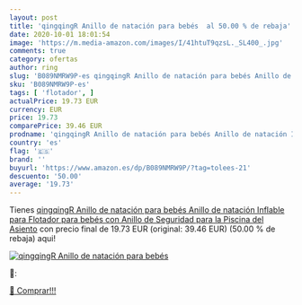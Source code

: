 ```yaml
---
layout: post
title: 'qingqingR Anillo de natación para bebés  al 50.00 % de rebaja'
date: 2020-10-01 18:01:54
image: 'https://m.media-amazon.com/images/I/41htuT9qzsL._SL400_.jpg'
comments: true
category: ofertas
author: ring
slug: 'B089NMRW9P-es qingqingR Anillo de natación para bebés Anillo de natación...'
sku: 'B089NMRW9P-es'
tags: [ 'flotador', ]
actualPrice: 19.73 EUR
currency: EUR
price: 19.73
comparePrice: 39.46 EUR
prodname: 'qingqingR Anillo de natación para bebés Anillo de natación Inflable para Flotador para bebés con Anillo de Seguridad para la Piscina del Asiento'
country: 'es'
flag: '🇪🇸'
brand: ''
buyurl: 'https://www.amazon.es/dp/B089NMRW9P/?tag=tolees-21'
descuento: '50.00'
average: '19.73'
---
```


Tienes [qingqingR Anillo de natación para bebés Anillo de natación Inflable para Flotador para bebés con Anillo de Seguridad para la Piscina del Asiento](https://www.amazon.es/dp/B089NMRW9P/?tag=tolees-21) con precio final de  19.73 EUR (original: 39.46 EUR) (50.00 %  de rebaja) aqui!

[![qingqingR Anillo de natación para bebés ](https://m.media-amazon.com/images/I/41htuT9qzsL._SL400_.jpg)](https://www.amazon.es/dp/B089NMRW9P/?tag=tolees-21)

🔎:


[🛒 Comprar!!!](https://www.amazon.es/dp/B089NMRW9P/?tag=tolees-21)
